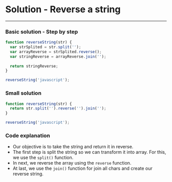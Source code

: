 # Solution - Reverse a string
---
### Basic solution - Step by step
```javascript
function reverseString(str) {
  var strSplited = str.split('');
  var arrayReverse = strSplited.reverse();
  var stringReverse = arrayReverse.join('');
  
  return stringReverse;
}

reverseString('javascript');
```

### Small solution
```javascript
function reverseString(str) {
  return str.split('').reverse('').join('');
}

reverseString('javascript');
```

### Code explanation
- Our objective is to take the string and return it in reverse.
- The first step is split the string so we can transform it into array. For this, we use the `split()` function.
- In next, we reverse the array using the `reverse` function.
- At last, we use the `join()` function for join all chars and create our reverse string.